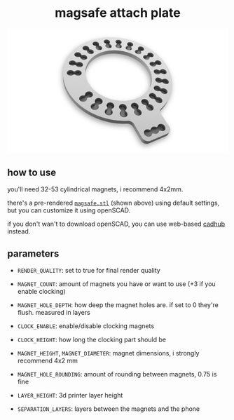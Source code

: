 <h1 align="center">magsafe attach plate</h1>

<div align="center">
  <a href="https://cadhub.xyz/draft/openscad#fetch_text_v1=https%3A%2F%2Fraw.githubusercontent.com%2Fvaaski%2Fmagsafe.scad%2Fmain%2Fmagsafe.scad">
    <img width="600" src="https://raw.githubusercontent.com/vaaski/magsafe.scad/main/render.png" />
  </a>
</div>

## how to use

you'll need 32-53 cylindrical magnets, i recommend 4x2mm.

there's a pre-rendered [`magsafe.stl`](https://github.com/vaaski/magsafe.scad/raw/main/magsafe.stl) (shown above) using default settings, but you can customize it using openSCAD.

if you don't wan't to download openSCAD, you can use web-based [cadhub](https://cadhub.xyz/draft/openscad#fetch_text_v1=https%3A%2F%2Fraw.githubusercontent.com%2Fvaaski%2Fmagsafe.scad%2Fmain%2Fmagsafe.scad) instead.

## parameters
- `RENDER_QUALITY`: set to true for final render quality

- `MAGNET_COUNT`: amount of magnets you have or want to use (+3 if you enable clocking)

- `MAGNET_HOLE_DEPTH`: how deep the magnet holes are. if set to 0 they're flush. measured in layers

- `CLOCK_ENABLE`: enable/disable clocking magnets

- `CLOCK_HEIGHT`: how long the clocking part should be

- `MAGNET_HEIGHT`, `MAGNET_DIAMETER`: magnet dimensions, i strongly recommend 4x2 mm

- `MAGNET_HOLE_ROUNDING`: amount of rounding between magnets, 0.75 is fine

- `LAYER_HEIGHT`: 3d printer layer height

- `SEPARATION_LAYERS`: layers between the magnets and the phone

